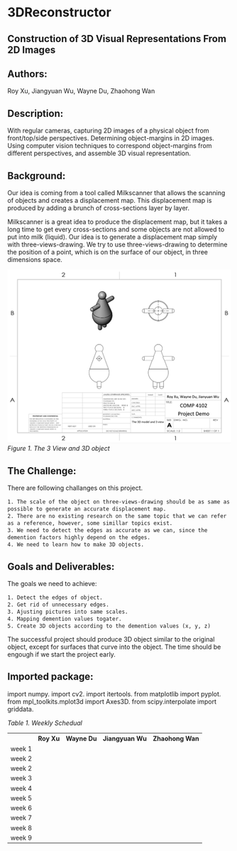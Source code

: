 # 3DReconstructor

## Construction of 3D Visual Representations From 2D Images


Authors:
---
Roy Xu, Jiangyuan Wu, Wayne Du, Zhaohong Wan


Description:
---
With regular cameras, capturing 2D images of a physical object from front/top/side perspectives. Determining object-margins in 2D images. Using computer vision techniques to correspond object-margins from different perspectives, and assemble 3D visual representation.

Background:
---
Our idea is coming from a tool called Milkscanner that allows the scanning of objects and creates a displacement map. This displacement map is produced by adding a brunch of cross-sections layer by layer.

Milkscanner is a great idea to produce the displacement map, but it takes a long time to get every cross-sections and some objects are not allowed to put into milk (liquid). Our idea is to generate a displacement map simply with three-views-drawing. We try to use three-views-drawing to determine the position of a point, which is on the surface of our object, in three dimensions space.

![need some pictures](/drawing.png)
*Figure 1. The 3 View and 3D object*

The Challenge:
---
There are following challanges on this project. 
  
    1. The scale of the object on three-views-drawing should be as same as possible to generate an accurate displacement map.
    2. There are no existing research on the same topic that we can refer as a reference, however, some simillar topics exist.
    3. We need to detect the edges as accurate as we can, since the demention factors highly depend on the edges.
    4. We need to learn how to make 3D objects.

Goals and Deliverables:
---
The goals we need to achieve:

    1. Detect the edges of object.
    2. Get rid of unnecessary edges.
    3. Ajusting pictures into same scales.
    4. Mapping demention values togater.
    5. Create 3D objects according to the demention values (x, y, z)
    
The successful project should produce 3D object similar to the original object, except for surfaces that curve into the object. The time should be engough if we start the project early.

Imported package:
---
import numpy.
import cv2.
import itertools.
from matplotlib import pyplot.
from mpl_toolkits.mplot3d import Axes3D.
from scipy.interpolate import griddata.


*Table 1. Weekly Schedual*
<table style="width:100%">
  <tr>
    <td></td>
    <th>Roy Xu</th>
    <th>Wayne Du</th>
    <th>Jiangyuan Wu</th>
    <th>Zhaohong Wan</th>
  </tr>
  <tr>
    <td>week 1</td>
    <td></td>
    <td></td>
    <td></td>
    <td></td>

  </tr>
  <tr>
    <td>week 2</td>
    <td></td>
    <td></td>
    <td></td>
      <td></td>

  </tr>
  <tr>
    <td>week 2</td>
    <td></td>
    <td></td>
    <td></td>
      <td></td>

  </tr>
  <tr>
    <td>week 3</td>
    <td></td>
    <td></td>
    <td></td>
      <td></td>

  </tr>
  <tr>
    <td>week 4</td>
    <td></td>
    <td></td>
    <td></td>
      <td></td>

  </tr>
  <tr>
    <td>week 5</td>
    <td></td>
    <td></td>
    <td></td>
      <td></td>

  </tr>
  <tr>
    <td>week 6</td>
    <td></td>
    <td></td>
    <td></td>
      <td></td>

  </tr>
  <tr>
    <td>week 7</td>
    <td></td>
    <td></td>
    <td></td>
      <td></td>

  </tr>
  <tr>
    <td>week 8</td>
    <td></td>
    <td></td>
    <td></td>
      <td></td>

  </tr>
  <tr>
    <td>week 9</td>
    <td></td>
    <td></td>
    <td></td>
      <td></td>

  </tr>
</table>

